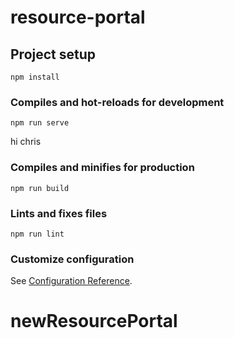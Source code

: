 # resource-portal

## Project setup
```
npm install
```

### Compiles and hot-reloads for development
```
npm run serve
```
hi chris

### Compiles and minifies for production
```
npm run build
```

### Lints and fixes files
```
npm run lint
```

### Customize configuration
See [Configuration Reference](https://cli.vuejs.org/config/).
# newResourcePortal
